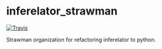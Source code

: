 # inferelator_strawman

[![Travis](https://api.travis-ci.org/AaronWatters/inferelator_strawman.svg?branch=master)](https://travis-ci.org/AaronWatters/inferelator_strawman)

Strawman organization for refactoring inferelator to python.
